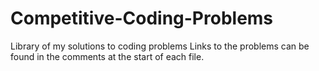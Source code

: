 # Competitive-Coding-Problems
Library of my solutions to coding problems
Links to the problems can be found in the comments at the start of each file.

